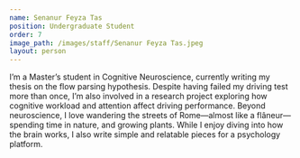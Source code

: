 ```yaml
---
name: Senanur Feyza Tas
position: Undergraduate Student
order: 7
image_path: /images/staff/Senanur Feyza Tas.jpeg
layout: person
---
```

I’m a Master’s student in Cognitive Neuroscience, currently writing my thesis on the flow parsing hypothesis. Despite having failed my driving test more than once, I’m also involved in a research project exploring how cognitive workload and attention affect driving performance. Beyond neuroscience, I love wandering the streets of Rome—almost like a flâneur—spending time in nature, and growing plants. While I enjoy diving into how the brain works, I also write simple and relatable pieces for a psychology platform.
